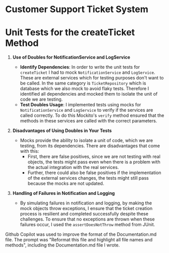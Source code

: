 # Customer Support Ticket System

# Unit Tests for the createTicket Method

1. **Use of Doubles for NotificationService and LogService**
    - **Identify Dependencies**: In order to write the unit tests for `createTicket` I had to mock `NotificationService` and `LogService`. 
         These are external services which for testing purposes don't want to be called. In the same category is `TicketRepository` which is database which we also mock to avoid flaky tests.
         Therefore I identified all dependencies and mocked them to isolate the unit of code we are testing.
    - **Test Doubles Usage**: I implemented tests using mocks for `NotificationService` and `LogService` to verify if the services are called correctly. 
          To do this Mockito's `verify` method ensured that the methods in these services are called with the correct parameters.

2. **Disadvantages of Using Doubles in Your Tests**
    - Mocks provide the ability to isolate a unit of code, which we are testing, from its dependencies. There are disadvantages that come with this:
      - First, there are false positives, since we are not testing with real objects, the tests might pass even when there is a problem with the actual integration with the real services.
      - Further, there could also be false positives if the implementation of the external services changes, the tests might still pass because the mocks are not updated.

3. **Handling of Failures in Notification and Logging**
    - By simulating failures in notification and logging, by making the mock objects throw exceptions, I ensure that the ticket creation process is resilient and completed successfully despite these challenges. 
      To ensure that no exceptions are thrown when these failures occur, I used the `assertDoesNotThrow` method from JUnit.

Github Copilot was used to improve the format of the Documentation.md file. The prompt was "Reformat this file and highlight all file names and methods", including the Documentation.md file I wrote.